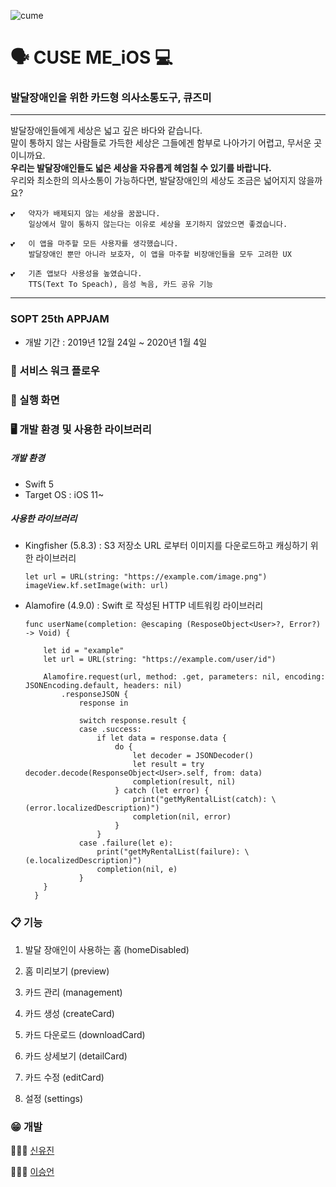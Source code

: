 ![cume](https://user-images.githubusercontent.com/39257919/71553942-423e6f80-2a5b-11ea-972f-364c5b896b60.png)
# 🗣 CUSE ME_iOS  💻

### 발달장애인을 위한 카드형 의사소통도구, 큐즈미

------

발달장애인들에게 세상은 넓고 깊은 바다와 같습니다.
<br> 말이 통하지 않는 사람들로 가득한 세상은 그들에겐 함부로 나아가기 어렵고, 무서운 곳이니까요.
<br> **우리는 발달장애인들도 넓은 세상을 자유롭게 헤엄칠 수 있기를 바랍니다.** 
<br> 우리와 최소한의 의사소통이 가능하다면, 발달장애인의 세상도 조금은 넓어지지 않을까요?

```
💕	약자가 배제되지 않는 세상을 꿈꿉니다.
	일상에서 말이 통하지 않는다는 이유로 세상을 포기하지 않았으면 좋겠습니다.
```
```
💕	이 앱을 마주할 모든 사용자를 생각했습니다.
	발달장애인 뿐만 아니라 보호자, 이 앱을 마주할 비장애인들을 모두 고려한 UX
```
```
💕	기존 앱보다 사용성을 높였습니다.
	TTS(Text To Speach), 음성 녹음, 카드 공유 기능
```

------

### SOPT 25th APPJAM

- 개발 기간 : 2019년 12월 24일 ~ 2020년 1월 4일



### 📄 서비스 워크 플로우



### 📱 실행 화면



### 🖥 개발 환경 및 사용한 라이브러리

##### 개발 환경

* Swift 5
* Target OS : iOS 11~



##### 사용한 라이브러리

* Kingfisher (5.8.3) : S3 저장소 URL 로부터 이미지를 다운로드하고 캐싱하기 위한 라이브러리

  ```
  let url = URL(string: "https://example.com/image.png")
  imageView.kf.setImage(with: url)
  ```

* Alamofire (4.9.0) : Swift 로 작성된 HTTP 네트워킹 라이브러리

	```
	func userName(completion: @escaping (ResposeObject<User>?, Error?) -> Void) {
        
        let id = "example"
        let url = URL(string: "https://example.com/user/id")
            
        Alamofire.request(url, method: .get, parameters: nil, encoding: JSONEncoding.default, headers: nil)
            .responseJSON {
                response in
                
                switch response.result {
                case .success:
                    if let data = response.data {
                        do {
                            let decoder = JSONDecoder()
                            let result = try decoder.decode(ResponseObject<User>.self, from: data)
                            completion(result, nil)
                        } catch (let error) {
                            print("getMyRentalList(catch): \(error.localizedDescription)")
                            completion(nil, error)
                        }
                    }
                case .failure(let e):
                    print("getMyRentalList(failure): \(e.localizedDescription)")
                    completion(nil, e)
                }
        }
	  }
	```



### 📋 기능

1. 발달 장애인이 사용하는 홈 (homeDisabled)

2. 홈 미리보기 (preview)

3. 카드 관리 (management)

4. 카드 생성 (createCard)

5. 카드 다운로드 (downloadCard)

6. 카드 상세보기 (detailCard)

7. 카드 수정 (editCard)

8. 설정 (settings)

   

### 😁 개발

👩🏻‍💻 [신유진](https://github.com/jellyb3ar)

👨🏻‍💻 [이승언](https://github.com/wookeon)
